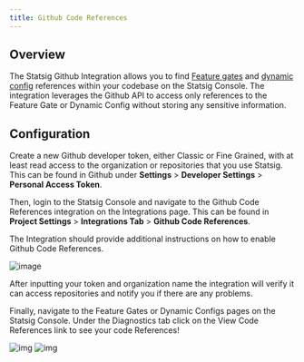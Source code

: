 ```yaml
---
title: Github Code References
---
```


## Overview

The Statsig Github Integration allows you to find [Feature gates](/feature-gates) and [dynamic config](/dynamic-config) references within your codebase on the Statsig Console. The integration leverages the Github API to access only references to the Feature Gate or Dynamic Config without storing any sensitive information.

## Configuration

Create a new Github developer token, either Classic or Fine Grained, with at least read access to the organization or repositories that you use Statsig.
This can be found in Github under **Settings** > **Developer Settings** > **Personal Access Token**.

Then, login to the Statsig Console and navigate to the Github Code References integration on the Integrations page.
This can be found in **Project Settings** > **Integrations Tab** > **Github Code References**.

The Integration should provide additional instructions on how to enable Github Code References.

![image](/img/github_code_references/github_integration.png)

After inputting your token and organization name the integration will verify it can access repositories and notify you if there are any problems.

Finally, navigate to the Feature Gates or Dynamic Configs pages on the Statsig Console. Under the Diagnostics tab click on the View Code References link to see your code References!

![img](/img/github_code_references/feature_gate_view.png) ![img](/img/github_code_references/dynamic_config_view.png)
